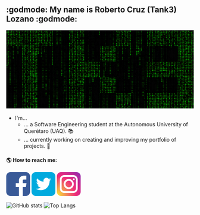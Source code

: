 ## :godmode: My name is Roberto Cruz (Tank3) Lozano :godmode:

![Tank3](https://github.com/Tank3-TK3/Tank3-TK3/blob/main/img/TK3.jpg)

- I'm...
  - ... a Software Engineering student at the Autonomous University of Querétaro (UAQ). :books:
  - ... currently working on creating and improving my portfolio of projects. :space_invader:

#### :earth_americas: How to reach me:

[![Facebook](https://github.com/Tank3-TK3/Tank3-TK3/blob/main/img/facebook.png)](https://www.facebook.com/roberto.cruzlozano.16)
[![Twitter](https://github.com/Tank3-TK3/Tank3-TK3/blob/main/img/twitter.png)](https://twitter.com/xTank3x)
[![Instagram](https://github.com/Tank3-TK3/Tank3-TK3/blob/main/img/instagram.png)](https://www.instagram.com/rcruzl15_tk3/)

![GitHub stats](https://github-readme-stats.vercel.app/api?username=Tank3-TK3&hide=contribs,prs&show_icons=true&theme=highcontrast&custom_title=Tank%27s%20GitHub%20Stats)
![Top Langs](https://github-readme-stats.vercel.app/api/top-langs/?username=Tank3-TK3&layout=compact&theme=highcontrast)

<!--
**Tank3-TK3/Tank3-TK3** is a ✨ _special_ ✨ repository because its `README.md` (this file) appears on your GitHub profile.
Here are some ideas to get you started:
- 🔭 I’m currently working on ...
- 🌱 I’m currently learning ...
- 👯 I’m looking to collaborate on ...
- 🤔 I’m looking for help with ...
- 💬 Ask me about ...
- 📫 How to reach me: ...
- 😄 Pronouns: ...
- ⚡ Fun fact: ...
-->
